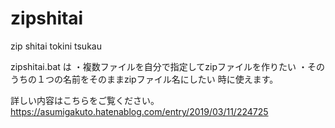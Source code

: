 # zipshitai
zip shitai tokini tsukau

zipshitai.bat は
・複数ファイルを自分で指定してzipファイルを作りたい
・そのうちの１つの名前をそのままzipファイル名にしたい
時に使えます。

詳しい内容はこちらをご覧ください。
https://asumigakuto.hatenablog.com/entry/2019/03/11/224725
